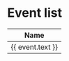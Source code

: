 # Event list

<table>
  <thead>
    <tr><th>Name</th></tr>
  </thead>
  <tbody>
    <tr v-for="event in events">
      <td>
        <a :href="event.link">{{ event.text }}</a>
      </td>
    </tr>
  </tbody>
</table>

<script>
import { useData } from 'vitepress'
import { computed } from 'vue'

export default {
  setup() {
    const { site } = useData()
    const events = computed(() => {
      return site.value.themeConfig.sidebar.find(s => s.link === '/events/').children
    })
    return {
      events
    }
  }
}
</script>
